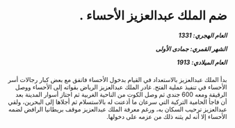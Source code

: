 <h1 dir="rtl">ضم الملك عبدالعزيز الأحساء .</h1>

<h5 dir="rtl">العام الهجري:  1331

الشهر القمري: جمادى الأولى

العام الميلادي: 1913</h5>

<p dir="rtl">بدأ الملك عبدالعزيز بالاستعداد في القيام بدخول الأحساء فاتفق مع بعض كبار رجالات أسر الأحساء في تنفيذ عملية الفتح. 
غادر الملك عبدالعزيز الرياض بقواته إلى الأحساء ووصل الرقيقة ومعه 600 جندي ثم وصل الكوت من الناحية الغربية ثم اجتاز أسوار المدينة بعد أن فاجأ الحامية التركية التي سرعان ما أذعنت له بالاستسلام ثم أجلاها إلى البحرين، ولقي عبدالعزيز ترحيب السكان به، ورغم معرفة الملك عبدالعزيز موقف بريطانيا الرافض لضمه الأحساء إلا أنه لم يثنه ذلك من عزمه على دخولها.</p></br>
